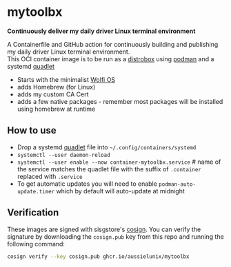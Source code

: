 # mytoolbx

**Continuously deliver my daily driver Linux terminal environment**

A Containerfile and GitHub action for continuously building and publishing my daily driver Linux terminal environment.  
This OCI container image is to be run as a [distrobox](https://github.com/89luca89/distrobox) using [podman](https://podman.io/) and a systemd [quadlet](https://docs.podman.io/en/latest/markdown/podman-systemd.unit.5.html)

- Starts with the minimalist [Wolfi OS](https://github.com/chainguard-images/images/tree/main/images/wolfi-base)
- adds Homebrew (for Linux)
- adds my custom CA Cert
- adds a few native packages - remember most packages will be installed using homebrew at runtime

## How to use

- Drop a systemd [quadlet](https://github.com/ublue-os/toolboxes/blob/main/quadlets/wolfi-toolbox/wolfi-dx-distrobox-quadlet.container) file into `~/.config/containers/systemd`
- `systemctl --user daemon-reload`
- `systemctl --user enable --now container-mytoolbx.service`  # name of the service matches the quadlet file with the suffix of `.container` replaced with `.service`
- To get automatic updates you will need to enable `podman-auto-update.timer` which by default will auto-update at midnight

## Verification

These images are signed with sisgstore's [cosign](https://docs.sigstore.dev/cosign/overview/). You can verify the signature by downloading the `cosign.pub` key from this repo and running the following command:

```bash
cosign verify --key cosign.pub ghcr.io/aussielunix/mytoolbx
```

